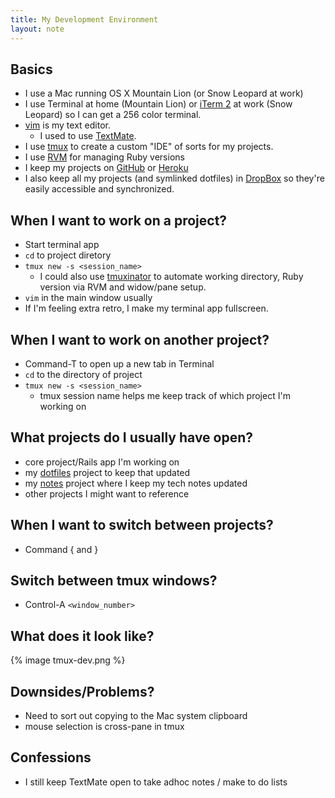 ```yaml
---
title: My Development Environment
layout: note
---
```


## Basics

- I use a Mac running OS X Mountain Lion (or Snow Leopard at work)
- I use Terminal at home (Mountain Lion) or [iTerm 2](http://www.iterm2.com/) at work (Snow Leopard) so I can get a 256 color terminal.
- [vim](http://www.vim.org/) is my text editor.
  - I used to use [TextMate](http://macromates.com/).
- I use [tmux](http://tmux.sourceforge.net/) to create a custom "IDE" of sorts for my projects.
- I use [RVM](https://rvm.io/) for managing Ruby versions
- I keep my projects on [GitHub](https://github.com/spilth/) or [Heroku](http://www.heroku.com/)
- I also keep all my projects (and symlinked dotfiles) in [DropBox](https://www.dropbox.com/) so they're easily accessible and synchronized.

## When I want to work on a project?

- Start terminal app
- `cd` to project diretory
- `tmux new -s <session_name>`
  - I could also use [tmuxinator](https://github.com/aziz/tmuxinator/) to automate working directory, Ruby version via RVM and widow/pane setup.
- `vim` in the main window usually
- If I'm feeling extra retro, I make my terminal app fullscreen.

## When I want to work on another project?

- Command-T to open up a new tab in Terminal
- `cd` to the directory of project
- `tmux new -s <session_name>`
  - tmux session name helps me keep track of which project I'm working on

## What projects do I usually have open?

- core project/Rails app I'm working on
- my [dotfiles](https://github.com/spilth/dotfiles) project to keep that updated
- my [notes](https://github.com/spilth/notes) project where I keep my tech notes updated
- other projects I might want to reference

## When I want to switch between projects?

- Command { and }

## Switch between tmux windows?

- Control-A `<window_number>`

## What does it look like?

{% image tmux-dev.png %}

## Downsides/Problems?

- Need to sort out copying to the Mac system clipboard
- mouse selection is cross-pane in tmux

## Confessions

- I still keep TextMate open to take adhoc notes / make to do lists

